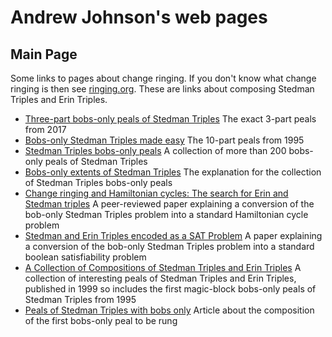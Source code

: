 <meta name="google-site-verification" content="VIsEE7KajZpW5547yTfXdBWTzEj2zBFPPOS-eaVLZNQ" />

# Andrew Johnson's web pages

## Main Page
  
Some links to pages about change ringing. If you don't know what change ringing is then see [ringing.org](https://ringing.org/change-ringing/).
These are links about composing Stedman Triples and Erin Triples.

- [Three-part bobs-only peals of Stedman Triples](3part.html) The exact 3-part peals from 2017
- [Bobs-only Stedman Triples made easy](10part.html) The 10-part peals from 1995
- [Stedman Triples bobs-only peals](https://complib.org/collection/11309) A collection of more than 200 bobs-only peals of Stedman Triples
- [Bobs-only extents of Stedman Triples](bobsonly.md) The explanation for the collection of Stedman Triples bobs-only peals
- [Change ringing and Hamiltonian cycles: The search for Erin and Stedman triples](https://dx.doi.org/10.5614/ejgta.2019.7.1.5) A peer-reviewed paper explaining a conversion of the bob-only Stedman Triples problem into a standard Hamiltonian cycle problem
- [Stedman and Erin Triples encoded as a SAT Problem](https://easychair.org/publications/preprint/pp38) A paper explaining a conversion of the bob-only Stedman Triples problem into a standard boolean satisfiability problem
- [A Collection of Compositions of Stedman Triples and Erin Triples](https://www.ringing.info/stedman.pdf) A collection of interesting peals of Stedman Triples and Erin Triples, published in 1999 so includes the first magic-block bobs-only peals of Stedman Triples from 1995
- [Peals of Stedman Triples with bobs only](http://www.saddleton.org.uk/stedman/ajart.htm) Article about the composition of the first bobs-only peal to be rung
